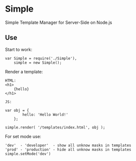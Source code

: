 # Simple
Simple Template Manager for Server-Side on Node.js

## Use
Start to work:
```
var Simple = require('./Simple'),
    simple = new Simple();
```

Render a template:
```
HTML:
<h1>
    {hello}
</h1>

JS:

var obj = {
        hello: 'Hello World!'
    };

simple.render( '/templates/index.html', obj );
```

For set mode use:
```
'dev'  - 'developer'  - show all unknow masks in templates
'prod' - 'production' - hide all unknow masks in templates
simple.setMode('dev')
```



